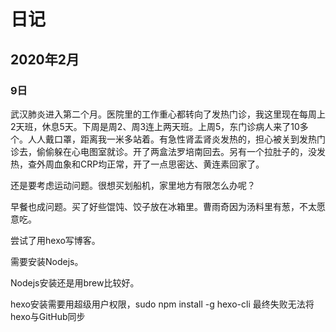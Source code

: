 # 日记

## 2020年2月

### 9日

武汉肺炎进入第二个月。医院里的工作重心都转向了发热门诊，我这里现在每周上2天班，休息5天。下周是周2、周3连上两天班。上周5，东门诊病人来了10多个。人人戴口罩，距离我一米多站着。有急性肾盂肾炎发热的，担心被关到发热门诊去，偷偷躲在心电图室就诊。开了两盒法罗培南回去。另有一个拉肚子的，没发热，查外周血象和CRP均正常，开了一点思密达、黄连素回家了。

还是要考虑运动问题。很想买划船机，家里地方有限怎么办呢？

早餐也成问题。买了好些馄饨、饺子放在冰箱里。曹雨奇因为汤料里有葱，不太愿意吃。

尝试了用hexo写博客。

需要安装Nodejs。

Nodejs安装还是用brew比较好。

hexo安装需要用超级用户权限，sudo npm install -g hexo-cli
最终失败无法将hexo与GitHub同步

